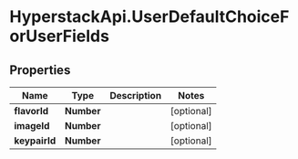 # HyperstackApi.UserDefaultChoiceForUserFields

## Properties

Name | Type | Description | Notes
------------ | ------------- | ------------- | -------------
**flavorId** | **Number** |  | [optional] 
**imageId** | **Number** |  | [optional] 
**keypairId** | **Number** |  | [optional] 


